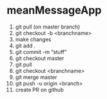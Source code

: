 # meanMessageApp

1. git pull (on master branch)
2. git checkout -b \<branchname>
3. make changes
4. git add .
5. git commit -m “stuff”
6. git checkout master
7. git pull
8. git checkout \<branchname>
9. git merge master
10. git push -u origin \<branch>
11. create PR on github
